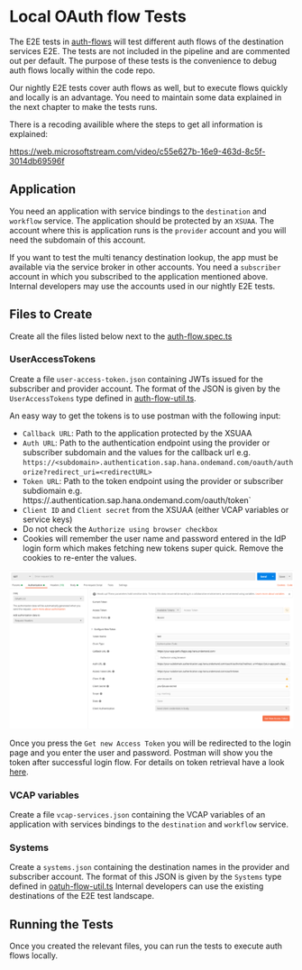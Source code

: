 # Local OAuth flow Tests

The E2E tests in [auth-flows](../../test-packages/integration-tests/test/auth-flows) will test different auth flows of the destination services E2E.
The tests are not included in the pipeline and are commented out per default.
The purpose of these tests is the convenience to debug auth flows locally within the code repo.

Our nightly E2E tests cover auth flows as well, but to execute flows quickly and locally is an advantage.
You need to maintain some data explained in the next chapter to make the tests runs.  

There is a recoding availible where the steps to get all information is explained:

https://web.microsoftstream.com/video/c55e627b-16e9-463d-8c5f-3014db69596f

## Application

You need an application with service bindings to the `destination` and `workflow` service.
The application should be protected by an `XSUAA`.
The account where this is application runs is the `provider` account and you will need the subdomain of this account.

If you want to test the multi tenancy destination lookup, the app must be available via the service broker in other accounts.
You need a `subscriber` account in which you subscribed to the application mentioned above.
Internal developers may use the accounts used in our nightly E2E tests. 

## Files to Create

Create all the files listed below next to the [auth-flow.spec.ts](../../test-packages/integration-tests/test/auth-flows/auth-flow.spec.ts)

### UserAccessTokens

Create a file `user-access-token.json` containing JWTs issued for the subscriber and provider account.
The format of the JSON is given by the `UserAccessTokens` type defined in [auth-flow-util.ts](../../test-packages/integration-tests/test/auth-flows/auth-flow-util.ts).

An easy way to get the tokens is to use postman with the following input:
- `Callback URL`: Path to the application protected by the XSUAA
- `Auth URL`: Path to the authentication endpoint using the provider or subscriber subdomain and the values for the callback url e.g. `https://<subdomain>.authentication.sap.hana.ondemand.com/oauth/authorize?redirect_uri=<redirectURL>`
- `Token URL`: Path to the token endpoint using the provider or subscriber subdiomain e.g. https://<subdomain>.authentication.sap.hana.ondemand.com/oauth/token` 
- `Client ID` and `Client secret` from the XSUAA (either VCAP variables or service keys)
-  Do not check the `Authorize using browser checkbox`
-  Cookies will remember the user name and password entered in the IdP login form which makes fetching new tokens super quick.
Remove the cookies to re-enter the values.  

![](../img/postman-oauth-token.png)

Once you press the `Get new Access Token` you will be redirected to the login page and you enter the user and password.
Postman will show you the token after successful login flow.
For details on token retrieval have a look [here](https://sap.github.io/cloud-sdk/docs/java/guides/cloud-foundry-xsuaa-service/#scp-cf-xsuaa-key-use-cases).

### VCAP variables

Create a file `vcap-services.json` containing the VCAP variables of an application with services bindings to the `destination` and `workflow` service.

### Systems

Create a `systems.json` containing the destination names in the provider and subscriber account.
The format of this JSON is given by the `Systems` type defined in [oatuh-flow-util.ts](../../test-packages/integration-tests/test/auth-flows/auth-flow-util.ts)
Internal developers can use the existing destinations of the E2E test landscape.

## Running the Tests

Once you created the relevant files, you can run the tests to execute auth flows locally.
